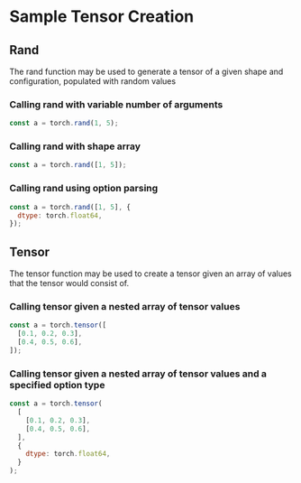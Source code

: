 # Sample Tensor Creation

## Rand

The rand function may be used to generate a tensor of a given shape and configuration, populated with random values

### Calling rand with variable number of arguments

```js
const a = torch.rand(1, 5);
```

### Calling rand with shape array

```js
const a = torch.rand([1, 5]);
```

### Calling rand using option parsing

```js
const a = torch.rand([1, 5], {
  dtype: torch.float64,
});
```

## Tensor

The tensor function may be used to create a tensor given an array of values that the tensor would consist of.

### Calling tensor given a nested array of tensor values

```js
const a = torch.tensor([
  [0.1, 0.2, 0.3],
  [0.4, 0.5, 0.6],
]);
```

### Calling tensor given a nested array of tensor values and a specified option type

```js
const a = torch.tensor(
  [
    [0.1, 0.2, 0.3],
    [0.4, 0.5, 0.6],
  ],
  {
    dtype: torch.float64,
  }
);
```
